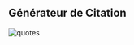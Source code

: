 ## Générateur de Citation


![quotes](https://github.com/ahmadwarren/Quote-Generator/assets/98389879/db414a55-d9c8-45f0-9395-36f0114488ee)
